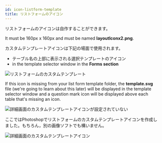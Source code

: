 ```yaml
---
id: icon-listform-template
title: リストフォームのアイコン
---
```


リストフォームのアイコンは自作することができます。

It must be 160px x 160px and must be named **layoutIconx2.png**.

カスタムテンプレートアイコンは下記の場面で使用されます。

* テーブル名の上部に表示される選択テンプレートのアイコン
* in the template selector window in the **Forms section**

![リストフォームのカスタムテンプレート](assets/en/custom-listform/custom-listform-template.png)

If this icon is missing from your list form template folder, the **template.svg** file (we're going to learn about this later) will be displayed in the template selector window and a question mark icon will be displayed above each table that's missing an icon.

![詳細画面のカスタムテンプレートアイコンが設定されていない](assets/en/custom-listform/missing-listform-icon-custom-template.png)

ここではPhotoshopでリストフォームのカスタムテンプレートアイコンを作成しました。もちろん，別の画像ソフトでも構いません。

![詳細画面のカスタムテンプレートアイコン](assets/en/custom-listform/custom-list-form-icon.png)
